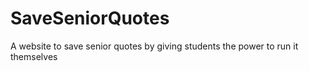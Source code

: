 # SaveSeniorQuotes
A website to save senior quotes by giving students the power to run it themselves
